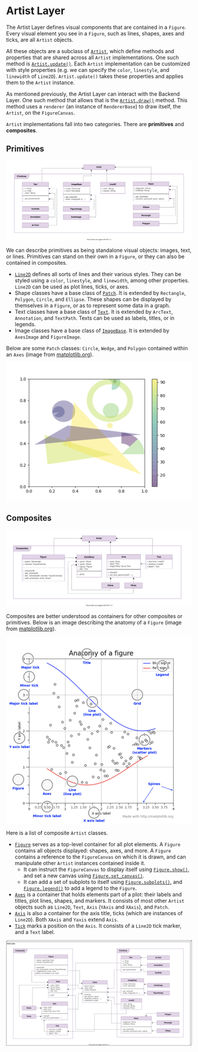 # Artist Layer

The Artist Layer defines visual components that are contained in a `Figure`. Every visual element you see in a `Figure`, such as lines, shapes, axes and ticks, are all `Artist` objects.

All these objects are a subclass of [`Artist`](https://github.com/matplotlib/matplotlib/blob/master/lib/matplotlib/artist.py), which define methods and properties that are shared across all `Artist` implementations. One such method is [`Artist.update()`](https://github.com/matplotlib/matplotlib/blob/master/lib/matplotlib/artist.py#L972). Each `Artist` implementation can be customized with style properties (e.g. we can specify the `color`, `linestyle`, and `linewidth` of `Line2D`). `Artist.update()` takes these properties and applies them to the `Artist` instance. 

As mentioned previously, the Artist Layer can interact with the Backend Layer. One such method that allows that is the [`Artist.draw()`](https://github.com/matplotlib/matplotlib/blob/master/lib/matplotlib/artist.py#L902) method. This method uses a `renderer` (an instance of `RendererBase`) to draw itself, the `Artist`, on the `FigureCanvas`. 

`Artist` implementations fall into two categories. There are **primitives** and **composites**. 
## Primitives

![Artist Layer UML - Primitives](./img/UML_Artist_Layer_Primitive.svg)

We can describe primitives as being standalone visual objects: images, text, or lines. Primitives can stand on their own in a `Figure`, or they can also be contained in composites.

- [`Line2D`](https://github.com/matplotlib/matplotlib/blob/master/lib/matplotlib/lines.py) defines all sorts of lines and their various styles. They can be styled using a `color`, `linestyle`, and `linewidth`, among other properties. `Line2D` can be used as plot lines, ticks, or axes.
- Shape classes have a base class of [`Patch`](https://github.com/matplotlib/matplotlib/blob/master/lib/matplotlib/patches.py). It is extended by `Rectangle`, `Polygon`, `Circle`, and `Ellipse`. These shapes can be displayed by themselves in a `Figure`, or as to represent some data in a graph.
- Text classes have a base class of [`Text`](https://github.com/matplotlib/matplotlib/blob/master/lib/matplotlib/text.py). It is extended by `ArcText`, `Annotation`, and `TextPath`. Texts can be used as labels, titles, or in legends.
- Image classes have a base class of [`ImageBase`](https://github.com/matplotlib/matplotlib/blob/master/lib/matplotlib/image.py). It is extended by `AxesImage` and `FigureImage`.

Below are some `Patch` classes: `Circle`, `Wedge`, and `Polygon` contained within an `Axes` (image from [matplotlib.org](https://matplotlib.org/3.1.1/gallery/shapes_and_collections/patch_collection.html#sphx-glr-gallery-shapes-and-collections-patch-collection-py)).

![Shapes](./img/artist_2.png)

## Composites

![Artist Layer UML - Composite](./img/UML_Artist_Layer_Composite.svg)

Composites are better understood as containers for other composites or primitives. Below is an image describing the anatomy of a `Figure` (image from [matplotlib.org](https://matplotlib.org/3.1.1/gallery/showcase/anatomy.html)).

![Figure](./img/artist_1.png)

Here is a list of composite `Artist` classes.

- [`Figure`](https://github.com/matplotlib/matplotlib/blob/master/lib/matplotlib/figure.py#L219) serves as a top-level container for all plot elements. A `Figure` contains all objects displayed: shapes, axes, and more. A `Figure` contains a reference to the `FigureCanvas` on which it is drawn, and can manipulate other `Artist` instances contained inside it. 
    - It can instruct the `FigureCanvas` to display itself using [`Figure.show()`](https://github.com/matplotlib/matplotlib/blob/master/lib/matplotlib/figure.py#L378), and set a new canvas using [`Figure.set_canvas()`](https://github.com/matplotlib/matplotlib/blob/master/lib/matplotlib/figure.py#L747).
    - It can add a set of subplots to itself using [`Figure.subplots()`](https://github.com/matplotlib/matplotlib/blob/master/lib/matplotlib/figure.py#L1423), and [`Figure.legend()`](https://github.com/matplotlib/matplotlib/blob/master/lib/matplotlib/figure.py#L1752) to add a legend to the `Figure`.
- [`Axes`](https://github.com/matplotlib/matplotlib/blob/master/lib/matplotlib/axes) is a container that holds elements part of a plot: their labels and titles, plot lines, shapes, and markers. It consists of most other `Artist` objects such as `Line2D`, `Text`, `Axis` (`YAxis` and `XAxis`), and `Patch`. 
- [`Axis`](https://github.com/matplotlib/matplotlib/blob/master/lib/matplotlib/axis.py#L630) is also a container for the axis title, ticks (which are instances of `Line2D`). Both `XAxis` and `Yaxis` extend `Axis`.
- [`Tick`](https://github.com/matplotlib/matplotlib/blob/master/lib/matplotlib/axis.py#L33) marks a position on the `Axis`. It consists of a `Line2D` tick marker, and a `Text` label.

![Artist Layer UML](./img/UML_Artist_Layer.svg)
